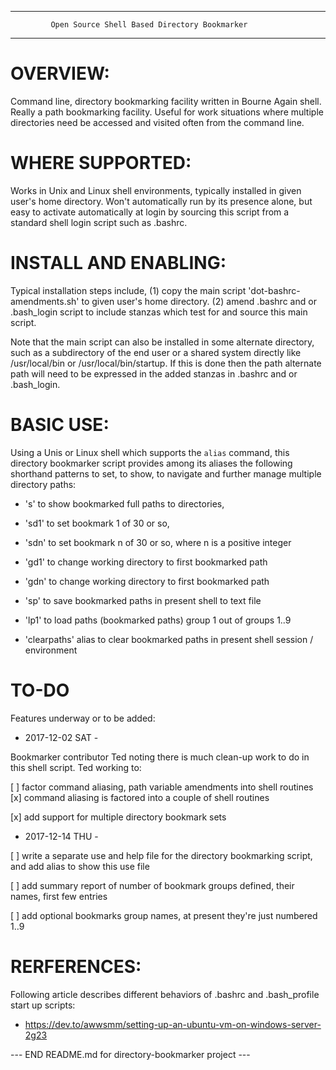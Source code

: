 ------------------------------------------------------------------------
             Open Source Shell Based Directory Bookmarker
------------------------------------------------------------------------

# OVERVIEW:
Command line, directory bookmarking facility written in Bourne Again shell.  Really a path bookmarking facility.  Useful for work situations where multiple directories need be accessed and visited often from the command line.


# WHERE SUPPORTED:
 Works in Unix and Linux shell environments, typically installed in
 given user's home directory.  Won't automatically run by its presence
 alone, but easy to activate automatically at login by sourcing this
 script from a standard shell login script such as .bashrc.


# INSTALL AND ENABLING:
Typical installation steps include,
(1)  copy the main script 'dot-bashrc-amendments.sh' to given user's home directory.
(2)  amend .bashrc and or .bash_login script to include stanzas which test for and source this main script.

Note that the main script can also be installed in some alternate directory, such as a subdirectory of the end user or a shared system directly like /usr/local/bin or /usr/local/bin/startup.  If this is done then the path alternate path will need to be expressed in the added stanzas in .bashrc and or .bash_login.


# BASIC USE:
Using a Unis or Linux shell which supports the `alias` command, this directory bookmarker script provides among its aliases the following shorthand patterns to set, to show, to navigate and further manage multiple directory paths:

*  's'           to show bookmarked full paths to directories,
*  'sd1'         to set bookmark 1 of 30 or so,
*  'sdn'         to set bookmark n of 30 or so, where n is a positive integer
*  'gd1'         to change working directory to first bookmarked path
*  'gdn'         to change working directory to first bookmarked path
*  'sp'          to save bookmarked paths in present shell to text file

*  'lp1'         to load paths (bookmarked paths) group 1 out of groups 1..9
*  'clearpaths'  alias to clear bookmarked paths in present shell session / environment


# TO-DO
Features underway or to be added:

- 2017-12-02 SAT -

Bookmarker contributor Ted noting there is much clean-up work to do in this shell script.  Ted working to:

[ ]  factor command aliasing, path variable amendments into shell routines
   [x]  command aliasing is factored into a couple of shell routines

[x]  add support for multiple directory bookmark sets


- 2017-12-14 THU -

[ ]  write a separate use and help file for the directory bookmarking script,
     and add alias to show this use file

[ ]  add summary report of number of bookmark groups defined, their names, first few entries

[ ]  add optional bookmarks group names, at present they're just numbered 1..9


# RERFERENCES:

Following article describes different behaviors of .bashrc and .bash_profile start up scripts:
*  https://dev.to/awwsmm/setting-up-an-ubuntu-vm-on-windows-server-2g23
     
     
--- END README.md for directory-bookmarker project ---
